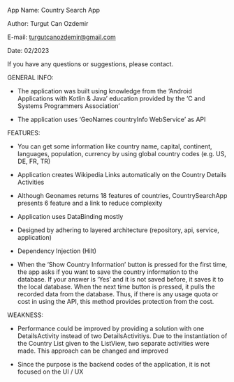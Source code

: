App Name: Country Search App 

Author: Turgut Can Ozdemir

E-mail: turgutcanozdemir@gmail.com

Date: 02/2023

If you have any questions or suggestions, please contact.

GENERAL INFO:

- The application was built using knowledge from the ‘Android Applications with Kotlin & Java’ education provided by the ‘C and Systems Programmers Association’

- The application uses ‘GeoNames countryInfo WebService’ as API

FEATURES:

- You can get some information like country name, capital, continent, languages, population, currency by using global country codes (e.g. US, DE, FR, TR)

- Application creates Wikipedia Links automatically on the Country Details Activities

- Although Geonames returns 18 features of countries, CountrySearchApp presents 6 feature and a link to reduce complexity

- Application uses DataBinding mostly

- Designed by adhering to layered architecture (repository, api, service, application)

- Dependency Injection (Hilt)

- When the ‘Show Country Information’ button is pressed for the first time, the app asks if you want to save the country information to the database. If your answer is ‘Yes’ and it is not saved before, it saves it to the local database. When the next time button is pressed, it pulls the recorded data from the database. Thus, if there is any usage quota or cost in using the API, this method provides protection from the cost.

WEAKNESS:

- Performance could be improved by providing a solution with one DetailsActivity instead of two DetailsActivitiys. Due to the instantiation of the Country List given to the ListView, two separate activities were made. This approach can be changed and improved

- Since the purpose is the backend codes of the application, it is not focused on the UI / UX
